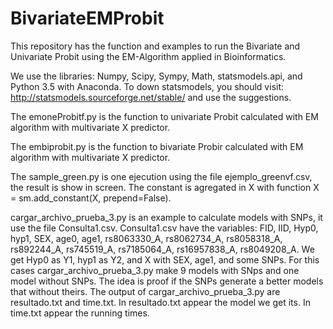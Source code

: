 # BivariateEMProbit
This repository has the function and examples to run the Bivariate and Univariate Probit using the EM-Algorithm applied in Bioinformatics.

We use the libraries: Numpy, Scipy, Sympy, Math, statsmodels.api, and Python 3.5 with Anaconda. To down statsmodels, you should visit: http://statsmodels.sourceforge.net/stable/ and use the suggestions. 

The emoneProbitf.py is the function to univariate Probit calculated with EM algorithm with multivariate X predictor.

The embiprobit.py is the function to bivariate Probir calculated with EM algorithm with multivariate X predictor.

The sample_green.py is one ejecution using the file ejemplo_greenvf.csv, the result is show in screen. The constant is agregated in X with function X = sm.add_constant(X, prepend=False).

cargar_archivo_prueba_3.py is an example to calculate models with SNPs, it use the file Consulta1.csv. Consulta1.csv have the variables: FID, IID, Hyp0, hyp1, SEX, age0, age1, rs8063330_A, rs8062734_A, rs8058318_A, rs892244_A, rs745519_A, rs7185064_A, rs16957838_A, rs8049208_A.
We get Hyp0 as Y1, hyp1 as Y2, and X with SEX, age1, and some SNPs. For this cases cargar_archivo_prueba_3.py make 9 models with SNps and one model without SNPs. The idea is proof if the SNPs generate a better models that without theirs. 
The output of cargar_archivo_prueba_3.py are resultado.txt and time.txt. In resultado.txt appear the model we get its. In time.txt appear the running times.
